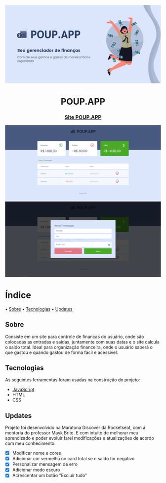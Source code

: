 <img src="./assets/README/poup.app.banner.png" alt="Banner POUP.APP">

<h1 align="center">POUP.APP</h1>

<h3 align="center" ><a href="https://poupapp.netlify.app/">Site POUP.APP</a> </h3>

<img src="./assets/README/site (2).png" alt="Print do site">
<img src="./assets/README/site (1).png" alt="Print do site">

# Índice

• <a href="#objetivo">Sobre</a>
• <a href="#tecnologias">Tecnologias</a>
• <a href="#updates">Updates</a>

## Sobre

Consiste em um site para controle de finanças do usuário, onde são colocadas as entradas e saídas, juntamente com suas datas e o site calcula o saldo total.
Ideal para organização financeira, onde o usuário saberá o que gastou e quando gastou de forma fácil e acessivel.

## Tecnologias

As seguintes ferramentas foram usadas na construção do projeto:

- [JavaScript](https://www.javascript.com/)
- HTML
- CSS

## Updates

Projeto foi desenvolvido na Maratona Discover da Rocketseat, com a mentoria do professor Mayk Brito. E com intuito de melhorar meu aprendizado e poder evoluir farei modificações e atualizações de acordo com meu conhecimento.

- [x] Modificar nome e cores
- [x] Adicionar cor vermelha no card total se o saldo for negativo
- [x] Personalizar mensagem de erro
- [x] Adicionar modo escuro
- [x] Acrescentar um botão "Excluir tudo"
